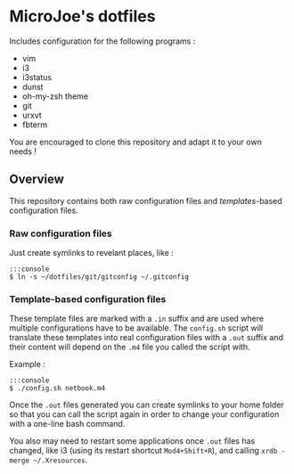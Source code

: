 # MicroJoe's dotfiles

Includes configuration for the following programs :

 * vim
 * i3
 * i3status
 * dunst
 * oh-my-zsh theme
 * git
 * urxvt
 * fbterm

You are encouraged to clone this repository and adapt it to your own needs !

## Overview

This repository contains both raw configuration files and *templates*-based
configuration files.

### Raw configuration files

Just create symlinks to revelant places, like :

    :::console
    $ ln -s ~/dotfiles/git/gitconfig ~/.gitconfig

### Template-based configuration files

These template files are marked with a `.in` suffix and are used where multiple
configurations have to be available. The `config.sh` script will translate
these templates into real configuration files with a `.out` suffix and their
content will depend on the `.m4` file you called the script with.

Example :

    :::console
    $ ./config.sh netbook.m4

Once the `.out` files generated you can create symlinks to your home folder so
that you can call the script again in order to change your configuration with a
one-line bash command.

You also may need to restart some applications once `.out` files has changed,
like i3 (using its restart shortcut `Mod4+Shift+R`), and calling
`xrdb -merge ~/.Xresources`.
